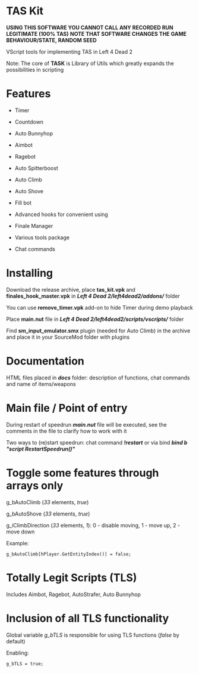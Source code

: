 # TAS Kit

**USING THIS SOFTWARE YOU CANNOT CALL ANY RECORDED RUN LEGITIMATE (100% TAS)**
**NOTE THAT SOFTWARE CHANGES THE GAME BEHAVIOUR/STATE, RANDOM SEED**

VScript tools for implementing TAS in Left 4 Dead 2

Note: The core of **TASK** is Library of Utils which greatly expands the possibilities in scripting

# Features
* Timer

* Countdown

* Auto Bunnyhop

* Aimbot

* Ragebot

* Auto Spitterboost

* Auto Climb

* Auto Shove

* Fill bot

* Advanced hooks for convenient using

* Finale Manager

* Various tools package

* Chat commands

# Installing
Download the release archive, place **tas_kit.vpk** and **finales_hook_master.vpk** in ***Left 4 Dead 2/left4dead2/addons/*** folder

You can use **remove_timer.vpk** add-on to hide Timer during demo playback

Place **main.nut** file in ***Left 4 Dead 2/left4dead2/scripts/vscripts/*** folder

Find **sm_input_emulator.smx** plugin (needed for Auto Climb) in the archive and place it in your SourceMod folder with plugins

# Documentation
HTML files placed in ***docs*** folder: description of functions, chat commands and name of items/weapons

# Main file / Point of entry
During restart of speedrun ***main.nut*** file will be executed, see the comments in the file to clarify how to work with it

Two ways to (re)start speedrun: chat command ***!restart*** or via bind ***bind b "script RestartSpeedrun()"***

# Toggle some features through arrays only
g_bAutoClimb (*33* elements, *true*)

g_bAutoShove (*33* elements, *true*)

g_iClimbDirection (*33* elements, *1*): 0 - disable moving, 1 - move up, 2 - move down

Example:
```squirrel
g_bAutoClimb[hPlayer.GetEntityIndex()] = false;
```

# Totally Legit Scripts (TLS)
Includes Aimbot, Ragebot, AutoStrafer, Auto Bunnyhop

# Inclusion of all TLS functionality
Global variable *g_bTLS* is responsible for using TLS functions (*false* by default)

Enabling:
```squirrel
g_bTLS = true;
```
